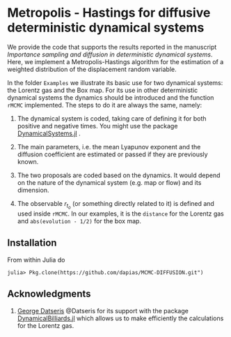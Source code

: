 # Metropolis - Hastings for diffusive deterministic dynamical systems

We provide the code that supports the results reported in the manuscript *Importance sampling and diffusion in deterministic dynamical systems*. Here, we implement a Metropolis-Hastings algorithm for the estimation of a weighted distribution of the displacement random variable.

In the folder `Examples` we illustrate its basic use for two dynamical systems: the Lorentz gas and the Box map. For its use in other deterministic dynamical systems the dynamics should be introduced and the function `rMCMC` implemented. The steps to do it are always the same, namely: 

1) The dynamical system is coded, taking care of defining it for both positive and negative times. You might use the package [DynamicalSystems.jl](https://github.com/JuliaDynamics/DynamicalSystems.jl) .

2) The main parameters, i.e. the mean Lyapunov exponent and the diffusion coefficient are estimated or passed if they are previously known.

3) The two proposals are coded based on the dynamics. It would depend on the nature of the dynamical system (e.g. map or flow) and its dimension.

4) The observable $r_{t_o}$ (or something directly related to it) is defined and used inside `rMCMC`. In our examples, it is the `distance` for the Lorentz gas and `abs(evolution - 1/2)` for the box map. 



## Installation

From within Julia do

```
julia> Pkg.clone(https://github.com/dapias/MCMC-DIFFUSION.git")
```

## Acknowledgments

1. [George Datseris](https://github.com/Datseris) @Datseris for its support with the package [DynamicalBilliards.jl](https://github.com/JuliaDynamics/DynamicalBilliards.jl) which allows us to make efficiently the calculations for the Lorentz gas.


 
